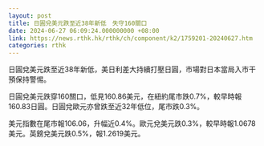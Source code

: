 ```yaml
---
layout: post
title: 日圓兌美元跌至近38年新低　失守160關口
date: 2024-06-27 06:09:24.000000000 +08:00
link: https://news.rthk.hk/rthk/ch/component/k2/1759201-20240627.htm
categories: rthk
---
```


日圓兌美元跌至近38年新低，美日利差大持續打壓日圓，市場對日本當局入市干預保持警惕。

日圓兌美元跌穿160關口，低見160.86美元，在紐約尾市跌0.7%，較早時報160.83日圓。日圓兌歐元亦曾跌至近32年低位，尾市跌0.3%。

美元指數在尾市報106.06，升幅近0.4%。歐元兌美元跌0.3%，較早時報1.0678美元。英鎊兌美元跌0.5%，報1.2619美元。
